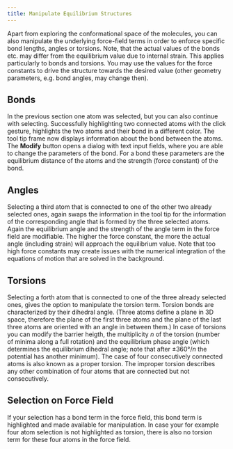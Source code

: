 ```yaml
---
title: Manipulate Equilibrium Structures
---
```


Apart from exploring the conformational space of the molecules, you can also manipulate the underlying force-field terms in order to enforce specific bond lengths, angles or torsions. Note, that the actual values of the bonds etc. may differ from the equilibrium value due to internal strain. This applies particularly to bonds and torsions. You may use the values for the force constants to drive the structure towards the desired value (other geometry parameters, e.g. bond angles, may change then).

## Bonds
In the previous section one atom was selected, but you can also continue with selecting. 
Successfully highlighting two connected atoms with the click gesture, highlights the two atoms and their bond in a different color.
The tool tip frame now displays information about the bond between the atoms.
The **Modify** button opens a dialog with text input fields, where you are able to change the parameters of the bond.
For a bond these parameters are the equilibrium distance of the atoms and the strength (force constant) of the bond.

## Angles
Selecting a third atom that is connected to one of the other two already selected ones, again swaps the information in the tool tip for the information of the corresponding angle that is formed by the three selected atoms.
Again the equilibrium angle and the strength of the angle term in the force field are modifiable. The higher the force constant, the more the actual angle (including strain) will approach the equilibrium value. Note that too high force constants may create issues with the numerical integration of the equations of motion that are solved in the background.


## Torsions
Selecting a forth atom that is connected to one of the three already selected ones, gives the option to manipulate the torsion term.
Torsion bonds are characterized by their dihedral angle. 
(Three atoms define a plane in 3D space, therefore the plane of the first three atoms and the plane of the last three atoms are oriented with an angle in between them.)
In case of torsions you can modify the barrier heigth, the multiplicity *n* of the torsion (number of minima along a full rotation) and the equilibrium phase angle (which determines the equilibrium dihedral angle; note that after ±360°/*n* the potential has another minimum). 
The case of four consecutively connected atoms is also known as a proper torsion.
The improper torsion describes any other combination of four atoms that are connected but not consecutively.

## Selection on Force Field
If your selection has a bond term in the force field, this bond term is highlighted and made available for manipulation.
In case your for example four atom selection is not highlighted as torsion, there is also no torsion term for these four atoms in the force field.
